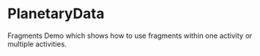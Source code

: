 PlanetaryData
=============

Fragments Demo which shows how to use fragments within one activity or multiple activities.
